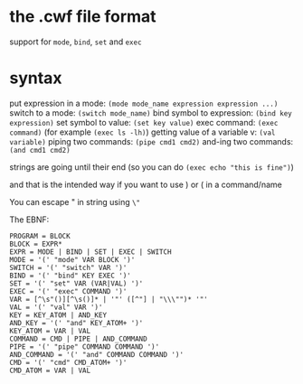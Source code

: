 # the .cwf file format

support for `mode`, `bind`, `set` and `exec`

# syntax

put expression in a mode: `(mode mode_name expression expression ...)`
switch to a mode: `(switch mode_name)`
bind symbol to expression: `(bind key expression)`
set symbol to value: `(set key value)`
exec command: `(exec command)` (for example `(exec ls -lh)`)
getting value of a variable v: `(val variable)`
piping two commands: `(pipe cmd1 cmd2)`
and-ing two commands: `(and cmd1 cmd2)`

strings are going until their end (so you can do `(exec echo "this is fine")`)

and that is the intended way if you want to use ) or ( in a command/name

You can escape " in string using `\"`

The EBNF:

```
PROGRAM = BLOCK
BLOCK = EXPR*
EXPR = MODE | BIND | SET | EXEC | SWITCH
MODE = '(' "mode" VAR BLOCK ')'
SWITCH = '(' "switch" VAR ')'
BIND = '(' "bind" KEY EXEC ')'
SET = '(' "set" VAR (VAR|VAL) ')'
EXEC = '(' "exec" COMMAND ')'
VAR = [^\s"()][^\s()]* | '"' ([^"] | "\\\"")* '"'
VAL = '(' "val" VAR ')'
KEY = KEY_ATOM | AND_KEY
AND_KEY = '(' "and" KEY_ATOM+ ')'
KEY_ATOM = VAR | VAL
COMMAND = CMD | PIPE | AND_COMMAND
PIPE = '(' "pipe" COMMAND COMMAND ')'
AND_COMMAND = '(' "and" COMMAND COMMAND ')'
CMD = '(' "cmd" CMD_ATOM+ ')'
CMD_ATOM = VAR | VAL
```
